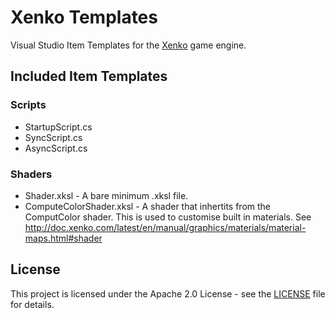 # Xenko Templates
Visual Studio Item Templates for the  [Xenko](https://xenko.com) game engine.


## Included Item Templates

### Scripts

* StartupScript.cs
* SyncScript.cs
* AsyncScript.cs

### Shaders

* Shader.xksl - A bare minimum .xksl file.
* ComputeColorShader.xksl - A shader that inhertits from the ComputColor shader. This is used to customise built in materials. See <http://doc.xenko.com/latest/en/manual/graphics/materials/material-maps.html#shader>

## License

This project is licensed under the Apache 2.0 License - see the [LICENSE](LICENSE.txt) file for details.


